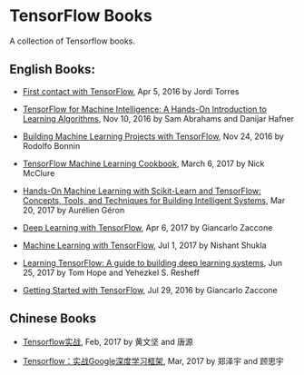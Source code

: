 # TensorFlow Books
A collection of Tensorflow books.

## English Books:

- [First contact with TensorFlow](), Apr 5, 2016 by Jordi Torres

- [TensorFlow for Machine Intelligence: A Hands-On Introduction to Learning Algorithms](), Nov 10, 2016 by Sam Abrahams and Danijar Hafner

- [Building Machine Learning Projects with TensorFlow](), Nov 24, 2016 by Rodolfo Bonnin

- [TensorFlow Machine Learning Cookbook](), March 6, 2017 by Nick McClure

- [Hands-On Machine Learning with Scikit-Learn and TensorFlow: Concepts, Tools, and Techniques for Building Intelligent Systems](), Mar 20, 2017 by Aurélien Géron

- [Deep Learning with TensorFlow](), Apr 6, 2017 by Giancarlo Zaccone

- [Machine Learning with TensorFlow](http://www.tensorflowbook.com), Jul 1, 2017 by Nishant Shukla

- [Learning TensorFlow: A guide to building deep learning systems](), Jun 25, 2017 by Tom Hope and Yehezkel S. Resheff

- [Getting Started with TensorFlow](), Jul 29, 2016 by Giancarlo Zaccone

## Chinese Books

- [Tensorflow实战](https://book.douban.com/subject/26974266/), Feb, 2017 by 黄文坚 and 唐源

- [Tensorflow：实战Google深度学习框架](https://github.com/Bjoux2), Mar, 2017 by 郑泽宇 and 顾思宇
